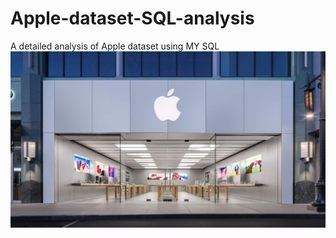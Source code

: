 # Apple-dataset-SQL-analysis
A detailed analysis of Apple dataset using MY SQL
<img src="Apple store.jpg">
